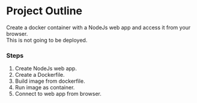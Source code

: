 # Project Outline
Create a docker container with a NodeJs web app and access it from your browser.  
This is not going to be deployed.  
### Steps
1. Create NodeJs web app.  
2. Create a Dockerfile.  
3. Build image from dockerfile.  
4. Run image as container.  
5. Connect to web app from browser.  
